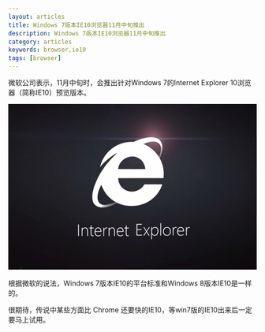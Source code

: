 ```yaml
---
layout: articles
title: Windows 7版本IE10浏览器11月中旬推出
description: Windows 7版本IE10浏览器11月中旬推出
category: articles
keywords: browser,ie10
tags: [browser]
---
```

微软公司表示，11月中旬时，会推出针对Windows 7的Internet Explorer 10浏览器（简称IE10）预览版本。

![IE10](/images/articles/win7-ie10/ie.png "IE10")

根据微软的说法，Windows 7版本IE10的平台标准和Windows 8版本IE10是一样的。

很期待，传说中某些方面比 Chrome 还要快的IE10，等win7版的IE10出来后一定要马上试用。